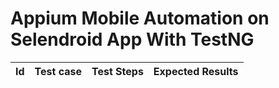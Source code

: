 # Appium Mobile Automation on Selendroid App With TestNG 
|Id|Test case |Test Steps|Expected Results|
|--|--|--|--
